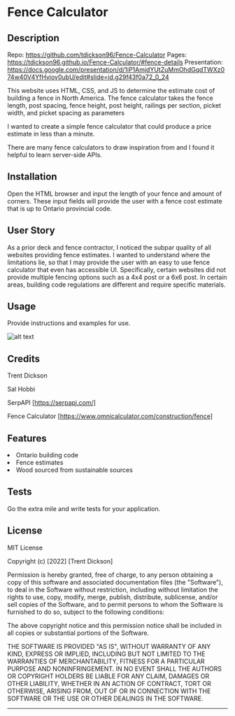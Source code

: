 # Fence Calculator

## Description

Repo: https://github.com/tdickson96/Fence-Calculator
Pages: https://tdickson96.github.io/Fence-Calculator/#fence-details 
Presentation: https://docs.google.com/presentation/d/1iP1AmjdYUtZuMmOhdGqdTWXz074w40V4YfHviov0ubU/edit#slide=id.g29f43f0a72_0_24 

This website uses HTML, CSS, and JS to determine the estimate cost of building a fence in North America. The fence calculator takes the fence length, post spacing, fence height, post height, railings per section, picket width, and picket spacing as parameters   

I wanted to create a simple fence calculator that could produce a price estimate in less than a minute.

There are many fence calculators to draw inspiration from and I found it helpful to learn server-side APIs.

## Installation

Open the HTML browser and input the length of your fence and amount of corners. These input fields will provide the user with a fence cost estimate that is up to Ontario provincial code.

## User Story

As a prior deck and fence contractor, I noticed the subpar quality of all websites providing fence estimates. I wanted to understand where the limitations lie, so that I may provide the user with an easy to use fence calculator that even has accessible UI. Specifically, certain websites did not provide multiple fencing options such as a 4x4 post or a 6x6 post. In certain areas, building code regulations are different and require specific materials. 

## Usage

Provide instructions and examples for use.

![alt text](assets/images/screenshot.png)


## Credits

Trent Dickson

Sal Hobbi

SerpAPI [https://serpapi.com/]

Fence Calculator [https://www.omnicalculator.com/construction/fence]


## Features

<li>Ontario building code</li>
<li>Fence estimates</li>
<li>Wood sourced from sustainable sources</li>

## Tests

Go the extra mile and write tests for your application.

## License

MIT License

Copyright (c) [2022] [Trent Dickson]

Permission is hereby granted, free of charge, to any person obtaining a copy
of this software and associated documentation files (the "Software"), to deal
in the Software without restriction, including without limitation the rights
to use, copy, modify, merge, publish, distribute, sublicense, and/or sell
copies of the Software, and to permit persons to whom the Software is
furnished to do so, subject to the following conditions:

The above copyright notice and this permission notice shall be included in all
copies or substantial portions of the Software.

THE SOFTWARE IS PROVIDED "AS IS", WITHOUT WARRANTY OF ANY KIND, EXPRESS OR
IMPLIED, INCLUDING BUT NOT LIMITED TO THE WARRANTIES OF MERCHANTABILITY,
FITNESS FOR A PARTICULAR PURPOSE AND NONINFRINGEMENT. IN NO EVENT SHALL THE
AUTHORS OR COPYRIGHT HOLDERS BE LIABLE FOR ANY CLAIM, DAMAGES OR OTHER
LIABILITY, WHETHER IN AN ACTION OF CONTRACT, TORT OR OTHERWISE, ARISING FROM,
OUT OF OR IN CONNECTION WITH THE SOFTWARE OR THE USE OR OTHER DEALINGS IN THE
SOFTWARE.

---